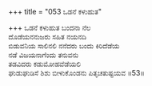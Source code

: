 +++
title = "053 ಒಡನೆ ಕಳುಹುತ"

+++
ಒಡನೆ ಕಳುಹುತ ಬಂದನಾ ನೆಲ  
ದೊಡೆಯನನುಜರು ಸಹಿತ ನಯನದಿ  
ಬಿಡುವನಿಯ ಸಾಲಿನಲಿ ನನೆದರು ಬಂದು ಕಿರಿದೆಡೆಯ  
ನಡೆ ವಿಜಯನಾಗೆಂದು ತನುವನು  
ತಡವಿದರು ಕಡುಮೋಹವೆಡೆಯಲಿ  
ಘುಡುಘುಡಿಸೆ ಶಿಶು ಬೀಳುಕೊಂಡನು ಪಿತೃಚತುಷ್ಟಯವ    ॥53॥
